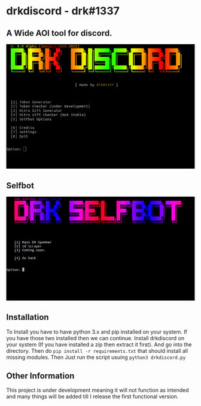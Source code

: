 # drkdiscord - drk#1337
## A Wide AOI tool for discord.

![Preview](/assets/preview1.png)
## Selfbot
![Preview](/assets/preview2.png)

## Installation
To Install you have to have python 3.x and pip installed on your system. If you have those two installed then we can continue.
Install drkdiscord on your system (If you have installed a zip then extract it first). And go into the directory. Then do ```pip install -r requirements.txt``` that should install all missing modules.
Then Just run the script usuing ```python3 drkdiscord.py```

## Other Information
This project is under development meaning it will not function as intended and many things will be added till I release the first functional version.
